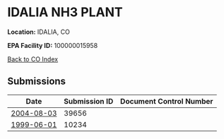 # IDALIA NH3 PLANT

**Location:** IDALIA, CO

**EPA Facility ID:** 100000015958

[Back to CO Index](../../index.md)

## Submissions

| Date | Submission ID | Document Control Number |
|------|--------------|-------------------------|
| [2004-08-03](submissions/39656.md) | 39656 |  |
| [1999-06-01](submissions/10234.md) | 10234 |  |
